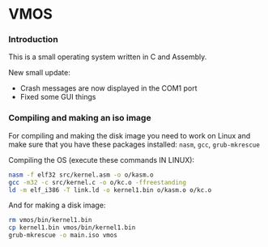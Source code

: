 # VMOS

### Introduction

This is a small operating system written in C and Assembly.

New small update:
- Crash messages are now displayed in the COM1 port
- Fixed some GUI things

### Compiling and making an iso image

For compiling and making the disk image you need to work on Linux and make sure that you have these packages installed: `nasm`, `gcc`, `grub-mkrescue`

Compiling the OS (execute these commands IN LINUX):
```bash
nasm -f elf32 src/kernel.asm -o o/kasm.o
gcc -m32 -c src/kernel.c -o o/kc.o -ffreestanding
ld -m elf_i386 -T link.ld -o kernel1.bin o/kasm.o o/kc.o
```

And for making a disk image:
```bash
rm vmos/bin/kernel1.bin
cp kernel1.bin vmos/bin/kernel1.bin
grub-mkrescue -o main.iso vmos
```
